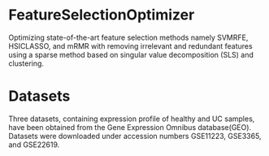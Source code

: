 # FeatureSelectionOptimizer
Optimizing state-of-the-art feature selection methods namely SVMRFE, HSICLASSO, and mRMR with removing irrelevant and redundant features using a sparse method based on singular value decomposition (SLS) and clustering. 

# Datasets
Three datasets, containing expression profile of healthy and UC samples, have been obtained from the Gene Expression Omnibus database(GEO). Datasets were downloaded under accession numbers GSE11223, GSE3365, and GSE22619.
